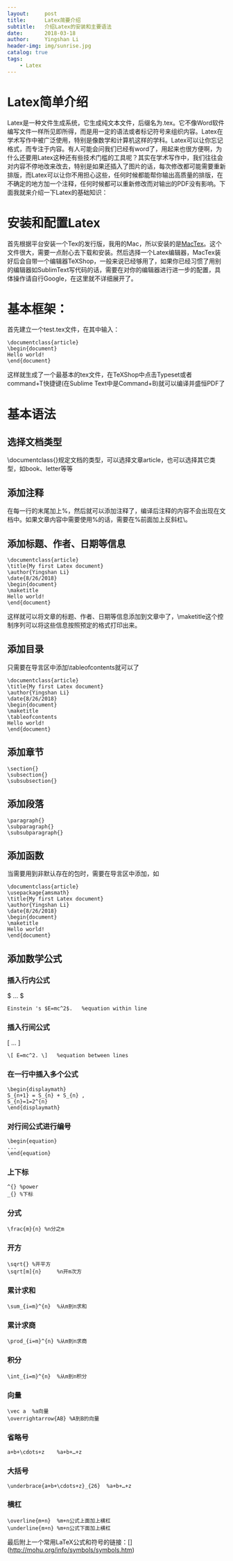 ```yaml
---
layout:     post
title:      Latex简要介绍
subtitle:   介绍Latex的安装和主要语法
date:       2018-03-18
author:     Yingshan Li
header-img: img/sunrise.jpg
catalog: true
tags:
    - Latex
---
```


# Latex简单介绍
Latex是一种文件生成系统，它生成纯文本文件，后缀名为.tex。它不像Word软件编写文件一样所见即所得，而是用一定的语法或者标记符号来组织内容。Latex在学术写作中被广泛使用，特别是像数学和计算机这样的学科。Latex可以让你忘记格式，而专注于内容。有人可能会问我们已经有word了，用起来也很方便啊，为什么还要用Latex这种还有些技术门槛的工具呢？其实在学术写作中，我们往往会对内容不停地改来改去，特别是如果还插入了图片的话，每次修改都可能需要重新排版，而Latex可以让你不用担心这些，任何时候都能帮你输出高质量的排版，在不确定的地方加一个注释，任何时候都可以重新修改而对输出的PDF没有影响。下面我就来介绍一下Latex的基础知识：


# 安装和配置Latex

首先根据平台安装一个Tex的发行版，我用的Mac，所以安装的是[MacTex](http://tug.org/mactex/)。这个文件很大，需要一点耐心去下载和安装。然后选择一个Latex编辑器，MacTex装好后会自带一个编辑器TeXShop，一般来说已经够用了，如果你已经习惯了用别的编辑器如SublimText写代码的话，需要在对你的编辑器进行进一步的配置，具体操作请自行Google，在这里就不详细展开了。

# 基本框架：

首先建立一个test.tex文件，在其中输入：

```
\documentclass{article} 
\begin{document}
Hello world!
\end{document}
```
这样就生成了一个最基本的tex文件，在TeXShop中点击Typeset或者command+T快捷键(在Sublime Text中是Command+B)就可以编译并盛恒PDF了

# 基本语法

## 选择文档类型
\documentclass{}规定文档的类型，可以选择文章article，也可以选择其它类型，如book、letter等等

## 添加注释
在每一行的末尾加上%，然后就可以添加注释了，编译后注释的内容不会出现在文档中。如果文章内容中需要使用%的话，需要在%前面加上反斜杠\。

## 添加标题、作者、日期等信息

```
\documentclass{article} 
\title{My first Latex document}
\author{Yingshan Li}
\date{8/26/2018}
\begin{document}
\maketitle
Hello world!
\end{document}
```

这样就可以将文章的标题、作者、日期等信息添加到文章中了，\maketitle这个控制序列可以将这些信息按照预定的格式打印出来。

## 添加目录

只需要在导言区中添加\tableofcontents就可以了

```
\documentclass{article} 
\title{My first Latex document}
\author{Yingshan Li}
\date{8/26/2018}
\begin{document}
\maketitle
\tableofcontents
Hello world!
\end{document}
```

## 添加章节

```
\section{}
\subsection{}
\subsubsection{}
```

## 添加段落

```
\paragraph{}
\subparagraph{}
\subsubparagraph{}
```

## 添加函数

当需要用到非默认存在的包时，需要在导言区中添加，如

```
\documentclass{article} 
\usepackage{amsmath}
\title{My first Latex document}
\author{Yingshan Li}
\date{8/26/2018}
\begin{document}
\maketitle
Hello world!
\end{document}
```

## 添加数学公式

### 插入行内公式
$ ... $

```
Einstein 's $E=mc^2$.	%equation within line
```

### 插入行间公式
\[ ... \]

```
\[ E=mc^2. \]	%equation between lines
```

### 在一行中插入多个公式

```
\begin{displaymath}
S_{n+1} = S_{n} + S_{n} , 
S_{n}=1=2^{n}
\end{displaymath}
```
### 对行间公式进行编号

```
\begin{equation}
...
\end{equation}
```

### 上下标

```
^{}	%power
_{}	%下标
```

### 分式

```
\frac{m}{n}	%n分之m
```

### 开方

```
\sqrt{}	%开平方
\sqrt[m]{n}		%n开m次方
```

### 累计求和

```
\sum_{i=m}^{n}	%从m到n求和
```

### 累计求商

```
\prod_{i=m}^{n}	%从m到n求商
```

### 积分

```
\int_{i=m}^{n}	%从m到n积分
```

### 向量

```
\vec a	%a向量
\overrightarrow{AB}	%A到B的向量
```

### 省略号

```
a+b+\cdots+z	%a+b+…+z
```

### 大括号

```
\underbrace{a+b+\cdots+z}_{26}	%a+b+…+z
```

### 横杠

```
\overline{m+n}	%m+n公式上面加上横杠
\underline{m+n}	%m+n公式下面加上横杠
```


最后附上一个常用LaTeX公式和符号的链接：\[](http://mohu.org/info/symbols/symbols.htm)



